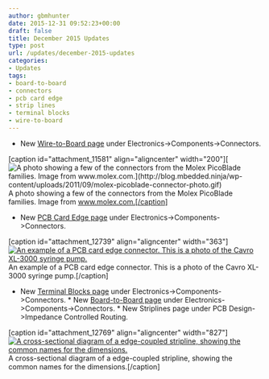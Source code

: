 ```yaml
---
author: gbmhunter
date: 2015-12-31 09:52:23+00:00
draft: false
title: December 2015 Updates
type: post
url: /updates/december-2015-updates
categories:
- Updates
tags:
- board-to-board
- connectors
- pcb card edge
- strip lines
- terminal blocks
- wire-to-board
---
```


  * New [Wire-to-Board page](http://blog.mbedded.ninja/electronics/components/connectors/wire-to-board-wtb) under Electronics->Components->Connectors.  
  
[caption id="attachment_11581" align="aligncenter" width="200"][![A photo showing a few of the connectors from the Molex PicoBlade families. Image from www.molex.com.](http://blog.mbedded.ninja/wp-content/uploads/2011/09/molex-picoblade-connector-photo.gif)
](http://blog.mbedded.ninja/wp-content/uploads/2011/09/molex-picoblade-connector-photo.gif) A photo showing a few of the connectors from the Molex PicoBlade families. Image from www.molex.com.[/caption]  
  
  * New [PCB Card Edge page](http://blog.mbedded.ninja/electronics/components/connectors/pcb-card-edge) under Electronics->Components->Connectors.  
  
[caption id="attachment_12739" align="aligncenter" width="363"][![An example of a PCB card edge connector. This is a photo of the Cavro XL-3000 syringe pump.](http://blog.mbedded.ninja/wp-content/uploads/2015/12/pcb-card-edge-connector-example-from-cavro-xl-3000.jpg)
](http://blog.mbedded.ninja/wp-content/uploads/2015/12/pcb-card-edge-connector-example-from-cavro-xl-3000.jpg) An example of a PCB card edge connector. This is a photo of the Cavro XL-3000 syringe pump.[/caption]  
  
  * New [Terminal Blocks page](http://blog.mbedded.ninja/electronics/components/connectors/terminal-blocks) under Electronics->Components->Connectors.  * New [Board-to-Board page](http://blog.mbedded.ninja/electronics/components/connectors/board-to-board) under Electronics->Components->Connectors.  * New Striplines page under PCB Design->Impedance Controlled Routing.  
  
[caption id="attachment_12769" align="aligncenter" width="827"][![A cross-sectional diagram of a edge-coupled stripline, showing the common names for the dimensions.](http://blog.mbedded.ninja/wp-content/uploads/2015/12/edge-coupled-stripline-impedance-controlled-routing-diagram-with-dimensions.png)
](http://blog.mbedded.ninja/wp-content/uploads/2015/12/edge-coupled-stripline-impedance-controlled-routing-diagram-with-dimensions.png) A cross-sectional diagram of a edge-coupled stripline, showing the common names for the dimensions.[/caption]
